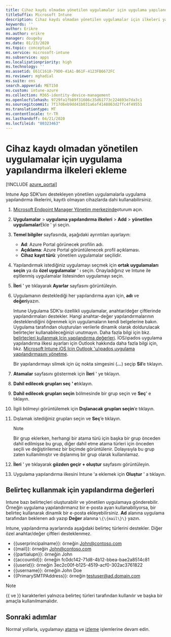 ```yaml
---
title: Cihaz kaydı olmadan yönetilen uygulamalar için uygulama yapılandırma ilkeleri
titleSuffix: Microsoft Intune
description: Cihaz kaydı olmadan yönetilen uygulamalar için ilkeleri yapılandırmayı öğrenin.
keywords: ''
author: Erikre
ms.author: erikre
manager: dougeby
ms.date: 01/23/2020
ms.topic: conceptual
ms.service: microsoft-intune
ms.subservice: apps
ms.localizationpriority: high
ms.technology: ''
ms.assetid: E61C1618-79D0-41A1-B61F-4123FB6672FC
ms.reviewer: mghadial
ms.suite: ems
search.appverid: MET150
ms.custom: intune-azure
ms.collection: M365-identity-device-management
ms.openlocfilehash: 9729fa1fb89f31606c35d61773c224693e7da3c1
ms.sourcegitcommit: 7f17d6eb9dd41b031a6af4148863d2ffc4f49551
ms.translationtype: MT
ms.contentlocale: tr-TR
ms.lasthandoff: 04/21/2020
ms.locfileid: "80323463"
---
```

# <a name="add-app-configuration-policies-for-managed-apps-without-device-enrollment"></a>Cihaz kaydı olmadan yönetilen uygulamalar için uygulama yapılandırma ilkeleri ekleme

[!INCLUDE [azure_portal](../includes/azure_portal.md)]

Intune App SDK’sını destekleyen yönetilen uygulamalarla uygulama yapılandırma ilkelerini, kayıtlı olmayan cihazlarda dahi kullanabilirsiniz. 

1. [Microsoft Endpoint Manager Yönetim merkezinde](https://go.microsoft.com/fwlink/?linkid=2109431)oturum açın.
2. **Uygulamalar** > **uygulama yapılandırma ilkeleri** > **Add** > **yönetilen uygulamalar**Ekle ' yi seçin.
3. **Temel bilgiler** sayfasında, aşağıdaki ayrıntıları ayarlayın:
    - **Ad**: Azure Portal görünecek profilin adı.
    - **Açıklama**: Azure Portal görüntülenecek profil açıklaması.
    - **Cihaz kayıt türü**: yönetilen uygulamalar seçilidir.
4. Yapılandırmak istediğiniz uygulamayı seçmek için **ortak uygulamaları seçin** ya da **özel uygulamalar** ' ı seçin. Onayladığınız ve Intune ile eşitlenmiş uygulamalar listesinden uygulamayı seçin.
5. **İleri** ' ye tıklayarak **Ayarlar** sayfasını görüntüleyin.
6. Uygulamanın desteklediği her yapılandırma ayarı için, **adı** ve **değeri**yazın. 

   Intune Uygulama SDK’sı özellikli uygulamalar, anahtar/değer çiftlerinde yapılandırmaları destekler. Hangi anahtar-değer yapılandırmalarının desteklendiğini öğrenmek için uygulamaların kendi belgelerine bakın. Uygulama tarafından oluşturulan verilerle dinamik olarak doldurulacak belirteçler kullanabileceğinizi unutmayın. Daha fazla bilgi için bkz. [belirteçleri kullanmak Için yapılandırma değerleri](app-configuration-policies-managed-app.md#configuration-values-for-using-tokens). İOS/ıpados uygulama yapılandırma ilkesi ayarları için Outlook hakkında daha fazla bilgi için, bkz. [Microsoft Intune iOS Için Outlook 'u/ıpados uygulama yapılandırmasını yönetme](https://technet.microsoft.com/library/mt813789(v=exchg.150).aspx).

    Bir yapılandırmayı silmek için üç nokta simgesini (**…**) seçip **Sil**’e tıklayın.  

7. **Atamalar** sayfasını göstermek için **İleri** ' ye tıklayın.
8. **Dahil edilecek grupları seç ' e**tıklayın.
9. **Dahil edilecek grupları seçin** bölmesinde bir grup seçin ve **Seç**' e tıklayın.
10. İlgili bölmeyi görüntülemek için **Dışlanacak grupları seçin**’e tıklayın.
11. Dışlamak istediğiniz grupları seçin ve **Seç**’e tıklayın.

    >[!NOTE]
    >Bir grup eklerken, herhangi bir atama türü için başka bir grup önceden dahil edilmişse bu grup, diğer dahil etme atama türleri için önceden seçili ve değiştirilemez bir biçimde görüntülenir. Dolayısıyla bu grup zaten kullanılmıştır ve dışlanmış bir grup olarak kullanılamaz.

12. **İleri** ' ye tıklayarak **gözden geçir + oluştur** sayfasını görüntüleyin.
13. Uygulama yapılandırma ilkesini Intune 'a eklemek için **Oluştur** ' a tıklayın.

## <a name="configuration-values-for-using-tokens"></a>Belirteç kullanmak için yapılandırma değerleri

Intune bazı belirteçleri oluşturabilir ve yönetilen uygulamaya gönderebilir. Örneğin uygulama yapılandırmanız bir e-posta ayarı kullanabiliyorsa, bir belirteç kullanarak dinamik bir e-posta ekleyebilirsiniz. **Ad** alanına uygulama tarafından beklenen adı yazıp **Değer** alanına `\{\{mail\}\}` yazın.

Intune, yapılandırma ayarlarında aşağıdaki belirteç türlerini destekler. Diğer özel anahtar/değer çiftleri desteklenmez.

- \{\{userprincipalname\}\}: örneğin John@contoso.com
- \{\{mail\}\}: örneğin John@contoso.com
- \{\{partialupn\}\}: örneğin John
- \{\{accountid\}\}: örneğin fc0dc142-71d8-4b12-bbea-bae2a8514c81
- \{\{userid\}\}: örneğin 3ec2c00f-b125-4519-acf0-302ac3761822
- \{\{username\}\}: örneğin John Doe
- \{\{PrimarySMTPAddress\}\}: örneğin testuser@ad.domain.com

> [!Note]  
> \{\{ ve \}\} karakterleri yalnızca belirteç türleri tarafından kullanılır ve başka bir amaçla kullanılmamalıdır.

## <a name="next-steps"></a>Sonraki adımlar

Normal yollarla, uygulamayı [atama](apps-deploy.md) ve [izleme](apps-monitor.md) işlemlerine devam edin.
